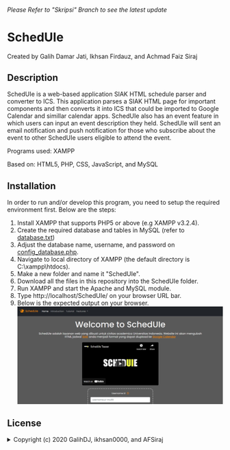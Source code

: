 ###### Please Refer to "Skripsi" Branch to see the latest update

# SchedUIe
Created by Galih Damar Jati, Ikhsan Firdauz, and Achmad Faiz Siraj

## Description
SchedUIe is a web-based application SIAK HTML schedule parser and converter to ICS. This application parses a SIAK HTML page for important components and then converts it into ICS that could be imported to Google Calendar and simillar calendar apps. SchedUIe also has an event feature in which users can input an event description they held. SchedUIe will sent an email notification and push notification for those who subscribe about the event to other SchedUIe users eligible to attend the event.

Programs used: XAMPP

Based on: HTML5, PHP, CSS, JavaScript, and MySQL

## Installation
In order to run and/or develop this program, you need to setup the required environment first. Below are the steps:
1. Install XAMPP that supports PHP5 or above (e.g XAMPP v3.2.4).
3. Create the required database and tables in MySQL (refer to [database.txt](Database.txt))
4. Adjust the database name, username, and password on [config_database.php](config_database.php).
5. Navigate to local directory of XAMPP (the default directory is C:\xampp\htdocs).
6. Make a new folder and name it "SchedUIe".
7. Download all the files in this repository into the SchedUIe folder.
8. Run XAMPP and start the Apache and MySQL module.
9. Type http://localhost/SchedUIe/ on your browser URL bar.
10. Below is the expected output on your browser.
![home](images/home.jpg)



## License
<details>
  <summary>Copyright (c) 2020 GalihDJ, ikhsan0000, and AFSiraj</summary>

<p align="justify">Permission is hereby granted, free of charge, to any person obtaining a copy
of this software and associated documentation files (the "Software"), to deal
in the Software without restriction, including without limitation the rights
to use, copy, modify, merge, publish, distribute, sublicense, and/or sell
copies of the Software, and to permit persons to whom the Software is
furnished to do so, subject to the following conditions:</p>

<p align="justify">The above copyright notice and this permission notice shall be included in all
copies or substantial portions of the Software.</p>

<p align="justify">The software is provided "as is", without warranty of any kind, express or
Implied, including but not limited to the warranties of merchantability,
Fitness for a particular purpose and noninfringement. In no event shall the
Authors or copyright holders be liable for any claim, damages or other
Liability, whether in an action of contract, tort or otherwise, arising from,
Out of or in connection with the software or the use or other dealings in the
Software.</p>

</details>

